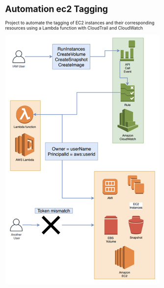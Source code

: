 # Automation ec2 Tagging


Project to automate the tagging of EC2 instances and their corresponding resources using a Lambda function with CloudTrail and CloudWatch 

![](automation-ec2-tagging-lambda.png)